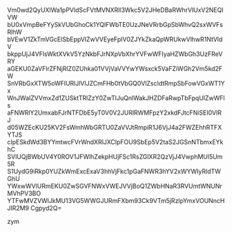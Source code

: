 Vm0wd2QyUXlWa1pPVldScFVtMVNXRll3Wkc5V2JHeDBaRWhrVlUxV2NEQlVW
bU0xVmpBeFYySkVUbGhoCk1YQlFWbTE0UzJNeVRrbGpSbWhvQ2sxWVFsRlhW
bVEwV1ZkTmVGcElSbEppVlZwVVEyeFplV0ZJYkZkaQpWRUkwVlhwR1NtVldV
bkppUjJ4VFlsWktXVkV5YzNkbFJrNXpVbXhrYVFwWFIyaHZWbGh3UzFReVRY
aGEKU0ZaVFlrZFNjRlZ0ZUhka01VVjVaVVYwYWsxck5VaFZiWGh2Vm5kd2FW
SnVRbGxXTW5oWFlURlJlVlJZCmFHb0tVbGQ0VlZscldtRmpSbFowVGxWT1Yx
WnJWalZVVmxZd1ZUSktTRlZzY0ZwTlJuQnlWakJHZDFaRwpTbFpqUlZwWFls
aFNWRlY2UmxabFJrNTFDbE5yT0V0V2JURlRWMFpzY2xkdFJtcFNiSEI0VlRJ
d05WZEcKU25KV2FsWmhWbGRTU0ZaVVJtRmpiR1J6VjJ4a2FWZEhhRTFXYTJS
clpESkdWd3BYYmtwcFVrWndXRlJXClpFOU9SbEp5V2taS2JGSnNTbmxEYkhC
SVlUQjBWbUV4Y0ROV1JFWlhZekpHUjFSc1RsZGlXR2QzVjJ4VwphMUl5Um5R
S1UydG9iRkp0YUZkWmExcExaV3hhVjFkc1pGaFNWR3hYV2xWYWIyRldTWGhU
YWxwWVlURmEKU0ZwSGVFNWxVWEJVVjBoQ1ZWbHNaR3RVUmtWNUNrMVhPV3BO
YTFwMVZVWlJkMU13VG5WWGJURmFXbm93Ck9VTm5jRzlpYmxVOUNncHJlR2M9
Cgpyd2Q=

zym